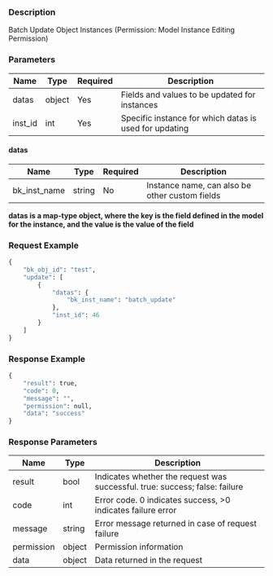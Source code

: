 ### Description

Batch Update Object Instances (Permission: Model Instance Editing Permission)

### Parameters

| Name    | Type   | Required | Description                                            |
|---------|--------|----------|--------------------------------------------------------|
| datas   | object | Yes      | Fields and values to be updated for instances          |
| inst_id | int    | Yes      | Specific instance for which datas is used for updating |

#### datas

| Name         | Type   | Required | Description                                    |
|--------------|--------|----------|------------------------------------------------|
| bk_inst_name | string | No       | Instance name, can also be other custom fields |

**datas is a map-type object, where the key is the field defined in the model for the instance, and the value is the
value of the field**

### Request Example

```python
{
    "bk_obj_id": "test",
    "update": [
        {
            "datas": {
                "bk_inst_name": "batch_update"
            },
            "inst_id": 46
        }
    ]
}
```

### Response Example

```python
{
    "result": true,
    "code": 0,
    "message": "",
    "permission": null,
    "data": "success"
}
```

### Response Parameters

| Name       | Type   | Description                                                                 |
|------------|--------|-----------------------------------------------------------------------------|
| result     | bool   | Indicates whether the request was successful. true: success; false: failure |
| code       | int    | Error code. 0 indicates success, >0 indicates failure error                 |
| message    | string | Error message returned in case of request failure                           |
| permission | object | Permission information                                                      |
| data       | object | Data returned in the request                                                |
